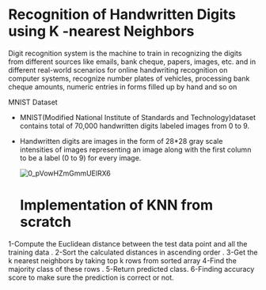 
# Recognition of Handwritten Digits using K -nearest Neighbors

Digit recognition system is the machine to train in recognizing the digits from different sources like emails, bank cheque, papers, images, etc.
and in different real-world scenarios for online handwriting recognition on computer systems, recognize number plates of vehicles, processing bank cheque amounts,
numeric entries in forms filled up by hand and so on



MNIST Dataset
 - MNIST(Modified National Institute of Standards and Technology)dataset contains total of 70,000 handwritten digits labeled images from 0 to 9.

- Handwritten digits are images in the form of 28*28 gray scale intensities of images representing an image along with the first column to be a label (0 to 9)
  for every image.
  
  
  ![0_pVowHZmGmmUElRX6](https://user-images.githubusercontent.com/57566639/126276858-32f25f18-c753-45e7-bd76-d359ac77038c.png)
  
  
  
  
  
  # Implementation of KNN from scratch
1-Compute the Euclidean distance between the test data point and all the training data .
2-Sort the calculated distances in ascending order .
3-Get the k nearest neighbors by taking top k rows from sorted array
4-Find the majority class of these rows .
5-Return predicted class.
6-Finding accuracy score to make sure the prediction is correct or not. 

